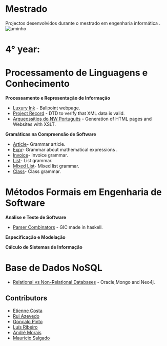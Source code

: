 # Mestrado           

Projectos desenvolvidos durante o mestrado em engenharia informática . ![uminho](http://www4.di.uminho.pt/~jmf/IMAGES/um_eeng.gif)



# 4° year:
# Processamento de Linguagens e Conhecimento

**Processamento e Representação de Informação**

  - [Luxury Ink](https://github.com/EtienneCosta/Mestrado/tree/main/PRI2020/TP1) - Ballpoint webpage.
  - [Project Record](https://github.com/EtienneCosta/Mestrado/tree/main/PRI2020/TP2) - DTD to verify that XML data is valid.
  - [Arqueossítios do NW Português](https://github.com/EtienneCosta/Mestrado/tree/main/PRI2020/TP3) - Generation of HTML pages and Websites with XSLT.
 
**Gramáticas na Compreensão de Software**

- [Article](https://github.com/EtienneCosta/Mestrado/tree/main/GCS/Article)- Grammar article.
- [Expr](https://github.com/EtienneCosta/Mestrado/tree/main/GCS/GT/Expr)- Grammar about mathematical expressions .
- [Invoice](https://github.com/EtienneCosta/Mestrado/tree/main/GCS/GT/Faturas)- Invoice grammar.
- [List](https://github.com/EtienneCosta/Mestrado/tree/main/GCS/GT/List)- List grammar.
- [Mixed List](https://github.com/EtienneCosta/Mestrado/tree/main/GCS/GT/ListasMistas)- Mixed list grammar.
- [Class](https://github.com/EtienneCosta/Mestrado/tree/main/GCS/GT/Turma)- Class grammar.



# Métodos Formais em Engenharia de Software

**Análise e Teste de Software**

- [Parser Combinators](https://github.com/EtienneCosta/Mestrado/tree/main/ATS/ParserCombinators) - GIC made in haskell.



**Especificação e Modelação**


**Cálculo de Sistemas de Informação**



# Base de Dados NoSQL

- [Relational vs Non-Relational Databases](https://github.com/EtienneCosta/Mestrado/tree/main/BDNoSql/Trabalho%20Pr%C3%A1tico) - Oracle,Mongo and Neo4j.



## Contributors
* [Etienne Costa](https://github.com/EtienneCosta)
* [Rui Azevedo](https://github.com/ruiAzevedo19)
* [Gonçalo Pinto](https://github.com/GRP99)
* [Luís Ribeiro](https://github.com/luis1ribeiro)
* [André Morais](https://github.com/Demorales1998)
* [Maurício Salgado](https://github.com/MauricioSalgado)









